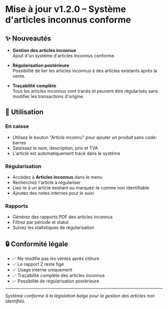# Mise à jour v1.2.0 – Système d'articles inconnus conforme

## ✨ Nouveautés

- **Gestion des articles inconnus**  
  Ajout d'un système d'articles inconnus conforme.

- **Régularisation postérieure**  
  Possibilité de lier les articles inconnus à des articles existants après la vente.

- **Traçabilité complète**  
  Tous les articles inconnus sont tracés et peuvent être régularisés sans modifier les transactions d'origine.

## 📝 Utilisation

### En caisse

- Utilisez le bouton "Article inconnu" pour ajouter un produit sans code-barres
- Saisissez le nom, description, prix et TVA
- L'article est automatiquement tracé dans le système

### Régularisation

- Accédez à **Articles inconnus** dans le menu
- Recherchez l'article à régulariser
- Liez-le à un article existant ou marquez-le comme non identifiable
- Ajoutez des notes internes pour le suivi

### Rapports

- Générez des rapports PDF des articles inconnus
- Filtrez par période et statut
- Suivez les statistiques de régularisation

## 🔒 Conformité légale

- ✅ Ne modifie pas les ventes après clôture
- ✅ Le rapport Z reste figé
- ✅ Usage interne uniquement
- ✅ Traçabilité complète des articles inconnus
- ✅ Possibilité de régularisation postérieure

---

*Système conforme à la législation belge pour la gestion des articles non identifiés.* 
